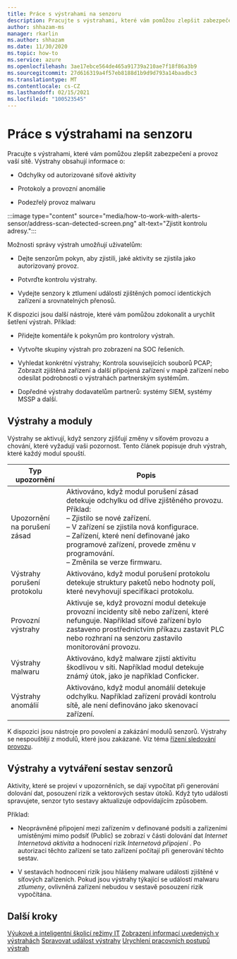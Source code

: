 ```yaml
---
title: Práce s výstrahami na senzoru
description: Pracujte s výstrahami, které vám pomůžou zlepšit zabezpečení a provoz vaší sítě.
author: shhazam-ms
manager: rkarlin
ms.author: shhazam
ms.date: 11/30/2020
ms.topic: how-to
ms.service: azure
ms.openlocfilehash: 3ae17ebce564de465a91739a210ae7f18f86a3b9
ms.sourcegitcommit: 27d616319a4f57eb8188d1b9d9d793a14baadbc3
ms.translationtype: MT
ms.contentlocale: cs-CZ
ms.lasthandoff: 02/15/2021
ms.locfileid: "100523545"
---
```

# <a name="work-with-alerts-on-your-sensor"></a>Práce s výstrahami na senzoru

Pracujte s výstrahami, které vám pomůžou zlepšit zabezpečení a provoz vaší sítě. Výstrahy obsahují informace o:

- Odchylky od autorizované síťové aktivity

- Protokoly a provozní anomálie

- Podezřelý provoz malwaru

:::image type="content" source="media/how-to-work-with-alerts-sensor/address-scan-detected-screen.png" alt-text="Zjistit kontrolu adresy.":::

Možnosti správy výstrah umožňují uživatelům:

- Dejte senzorům pokyn, aby zjistili, jaké aktivity se zjistila jako autorizovaný provoz.

- Potvrďte kontrolu výstrahy.

- Vydejte senzory k ztlumení událostí zjištěných pomocí identických zařízení a srovnatelných přenosů.

K dispozici jsou další nástroje, které vám pomůžou zdokonalit a urychlit šetření výstrah. Příklad:

  - Přidejte komentáře k pokynům pro kontrolory výstrah.

  - Vytvořte skupiny výstrah pro zobrazení na SOC řešeních. 

  - Vyhledat konkrétní výstrahy; Kontrola souvisejících souborů PCAP; Zobrazit zjištěná zařízení a další připojená zařízení v mapě zařízení nebo odesílat podrobnosti o výstrahách partnerským systémům.

  - Dopředné výstrahy dodavatelům partnerů: systémy SIEM, systémy MSSP a další.

## <a name="alerts-and-engines"></a>Výstrahy a moduly

Výstrahy se aktivují, když senzory zjišťují změny v síťovém provozu a chování, které vyžadují vaši pozornost. Tento článek popisuje druh výstrah, které každý modul spouští.

| Typ upozornění | Popis |
|-|-|
| Upozornění na porušení zásad | Aktivováno, když modul porušení zásad detekuje odchylku od dříve zjištěného provozu. Příklad: <br /> – Zjistilo se nové zařízení.  <br /> – V zařízení se zjistila nová konfigurace. <br /> – Zařízení, které není definované jako programové zařízení, provede změnu v programování. <br /> – Změnila se verze firmwaru. |
| Výstrahy porušení protokolu | Aktivováno, když modul porušení protokolu detekuje struktury paketů nebo hodnoty polí, které nevyhovují specifikaci protokolu. | 
| Provozní výstrahy | Aktivuje se, když provozní modul detekuje provozní incidenty sítě nebo zařízení, které nefunguje. Například síťové zařízení bylo zastaveno prostřednictvím příkazu zastavit PLC nebo rozhraní na senzoru zastavilo monitorování provozu. |
| Výstrahy malwaru | Aktivováno, když malware zjistí aktivitu škodlivou v síti. Například modul detekuje známý útok, jako je například Conficker. |
| Výstrahy anomálií | Aktivováno, když modul anomálií detekuje odchylku. Například zařízení provádí kontrolu sítě, ale není definováno jako skenovací zařízení. |

K dispozici jsou nástroje pro povolení a zakázání modulů senzorů. Výstrahy se nespouštějí z modulů, které jsou zakázané. Viz téma [řízení sledování provozu](how-to-control-what-traffic-is-monitored.md).

## <a name="alerts-and-sensor-reporting"></a>Výstrahy a vytváření sestav senzorů

Aktivity, které se projeví v upozorněních, se dají vypočítat při generování dolování dat, posouzení rizik a vektorových sestav útoků. Když tyto události spravujete, senzor tyto sestavy aktualizuje odpovídajícím způsobem.

Příklad:

  - Neoprávněné připojení mezi zařízením v definované podsíti a zařízeními umístěnými mimo podsíť (Public) se zobrazí v části dolování dat *Internet Internetová aktivita* a hodnocení rizik *Internetová připojení* . Po autorizaci těchto zařízení se tato zařízení počítají při generování těchto sestav.

  - V sestavách hodnocení rizik jsou hlášeny malware události zjištěné v síťových zařízeních. Pokud jsou výstrahy týkající se událostí malwaru *ztlumeny*, ovlivněná zařízení nebudou v sestavě posouzení rizik vypočítána.

## <a name="next-steps"></a>Další kroky

[Výukové a inteligentní školicí režimy IT](how-to-control-what-traffic-is-monitored.md#learning-and-smart-it-learning-modes) 
 [Zobrazení informací uvedených v výstrahách](how-to-view-information-provided-in-alerts.md) 
 [Spravovat událost výstrahy](how-to-manage-the-alert-event.md) 
 [Urychlení pracovních postupů výstrah](how-to-accelerate-alert-incident-response.md)
